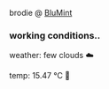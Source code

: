 brodie @ [BluMint](https://www.linkedin.com/company/blumint-io/)

<!--weather_start-->
### working conditions..

weather: few clouds ☁️

temp: 15.47 °C 👕

<!--weather_end-->
